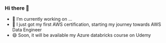 ### Hi there 👋
- 🔭 I’m currently working on ...
- 🌱 I just got my first AWS certification, starting my journey towards AWS Data Engineer 
- 😄 Soon, it will be available my Azure databricks course on Udemy 

<!--
**crniemeyer/crniemeyer** is a ✨ _special_ ✨ repository because its `README.md` (this file) appears on your GitHub profile.

Here are some ideas to get you started:

- 🔭 I’m currently working on ...
- 🌱 I’m currently learning ...
- 👯 I’m looking to collaborate on ...
- 🤔 I’m looking for help with ...
- 💬 Ask me about ...
- 📫 How to reach me: ...
- 😄 Pronouns: ...
- ⚡ Fun fact: ...
-->
